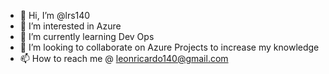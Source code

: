 - 👋 Hi, I’m @lrs140
- 👀 I’m interested in Azure
- 🌱 I’m currently learning Dev Ops
- 💞️ I’m looking to collaborate on Azure Projects to increase my knowledge
- 📫 How to reach me @ leonricardo140@gmail.com

<!---
lrs140/lrs140 is a ✨ special ✨ repository because its `README.md` (this file) appears on your GitHub profile.
You can click the Preview link to take a look at your changes.
--->
